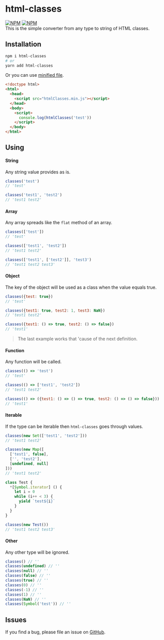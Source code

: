 # html-classes
[![NPM](https://img.shields.io/npm/v/html-classes.svg)](https://www.npmjs.com/package/html-classes) [![NPM](https://img.shields.io/npm/dm/html-classes.svg)](https://www.npmjs.com/package/html-classes)  
This is the simple converter from any type to string of HTML classes.
## Installation
```bash
npm i html-classes
# or
yarn add html-classes
```
Or you can use [minified file](https://github.com/d8corp/html-classes/blob/master/lib/index.min.js).
```html
<!doctype html>
<html>
  <head>
    <script src="htmlClasses.min.js"></script>
  </head>
  <body>
    <script>
      console.log(htmlClasses('test'))
    </script>
  </body>
</html>
```
## Using
#### String
Any string value provides as is.
```javascript
classes('test')
// 'test'

classes('test1', 'test2')
// 'test1 test2'
```
#### Array
Any array spreads like the `flat` method of an array.
```javascript
classes(['test'])
// 'test'

classes(['test1', 'test2'])
// 'test1 test2'

classes(['test1', ['test2']], 'test3')
// 'test1 test2 test3'
```
#### Object
The key of the object will be used as a class when the value equals true.
```javascript
classes({test: true})
// 'test'

classes({test1: true, test2: 1, test3: NaN})
// 'test1 test2'

classes({test1: () => true, test2: () => false})
// 'test1'
```
> The last example works that 'cause of the next definition.
#### Function
Any function will be called.
```javascript
classes(() => 'test')
// 'test'

classes(() => ['test1', 'test2'])
// 'test1 test2'

classes(() => ({test1: () => () => true, test2: () => () => false}))
// 'test1'
```
#### Iterable
If the type can be iterable then `html-classes` goes through values.
```javascript
classes(new Set(['test1', 'test2']))
// 'test1 test2'

classes(new Map([
  ['test1', false],
  ['', 'test2'],
  [undefined, null]
]))
// 'test1 test2'

class Test {
  *[Symbol.iterator] () {
    let i = 0
    while (i++ < 3) {
      yield `test${i}`
    }
  }
}

classes(new Test())
// 'test1 test2 test3'
```
#### Other
Any other type will be ignored.
```javascript
classes() // ''
classes(undefined) // ''
classes(null) // ''
classes(false) // ''
classes(true) // ''
classes(0) // ''
classes(-1) // ''
classes(1) // ''
classes(NaN) // ''
classes(Symbol('test')) // ''
```
## Issues
If you find a bug, please file an issue on [GitHub](https://github.com/d8corp/html-classes/issues).
